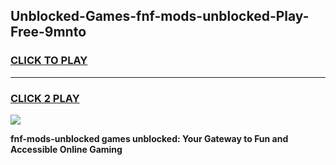 
## Unblocked-Games-fnf-mods-unblocked-Play-Free-9mnto
<h3>
<a href="https://premium76.site?title=fnf-mods-unblocked&ref=23A">CLICK TO PLAY</a></h3>
<hr>

<h3>
<a href="https://premium76.site?title=fnf-mods-unblocked&ref=23A">CLICK 2 PLAY</a>
  
</h3>

<a href="https://premium76.site?title=fnf-mods-unblocked&ref=23A"><img src="https://clearcache.store/games.png"></a>


**fnf-mods-unblocked games unblocked: Your Gateway to Fun and Accessible Online Gaming**
